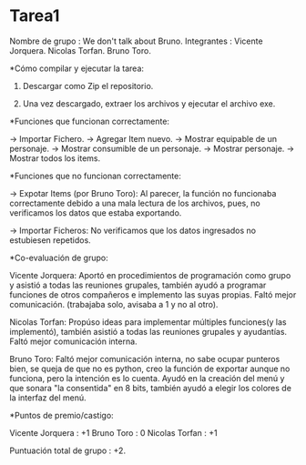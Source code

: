 # Tarea1
Nombre de grupo : We don't talk about Bruno.
Integrantes : Vicente Jorquera.
              Nicolas Torfan.
              Bruno Toro.

*Cómo compilar y ejecutar la tarea:

1. Descargar como Zip el repositorio.

2. Una vez descargado, extraer los archivos y ejecutar el archivo exe.


*Funciones que funcionan correctamente:

-> Importar Fichero.
-> Agregar Item nuevo.
-> Mostrar equipable de un personaje.
-> Mostrar consumible de un personaje.
-> Mostrar personaje.
-> Mostrar todos los items.



*Funciones que no funcionan correctamente:

-> Expotar Items (por Bruno Toro): Al parecer, la función no funcionaba correctamente debido a una mala lectura de los archivos, pues, no verificamos los datos que estaba exportando.

-> Importar Ficheros: No verificamos que los datos ingresados no estubiesen repetidos.

*Co-evaluación de grupo:

Vicente Jorquera: Aportó en procedimientos de programación como grupo y asistió a todas las reuniones grupales, también ayudó a programar funciones de otros compañeros e implemento las suyas propias. Faltó mejor comunicación. (trabajaba solo, avisaba a 1 y no al otro). 

Nicolas Torfan: Propúso ideas para implementar múltiples funciones(y las implementó), también asistió a todas las reuniones grupales y ayudantías. Faltó mejor comunicación interna.

Bruno Toro: Faltó mejor comunicación interna, no sabe ocupar punteros bien, se queja de que no es python, creo la función de exportar aunque no funciona, pero la intención es lo cuenta. Ayudó en la creación del menú y que sonara "la consentida" en 8 bits, también ayudó a elegir los colores de la interfaz del menú.

*Puntos de premio/castigo:

Vicente Jorquera : +1
Bruno Toro : 0
Nicolas Torfan : +1

Puntuación total de grupo : +2. 

